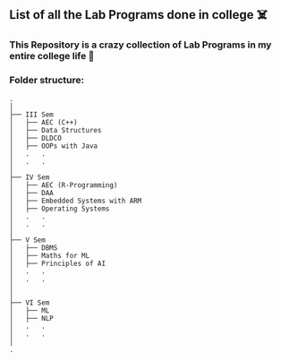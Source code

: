 ## List of all the Lab Programs done in college ☠️
### This Repository is a crazy collection of Lab Programs in my entire college life 🎺

### Folder structure:
```
.
│
├── III Sem
│   ├── AEC (C++)  
│   ├── Data Structures
│   ├── DLDCO
│   ├── OOPs with Java 
│   .   .
│   .   .
│
├── IV Sem
│   ├── AEC (R-Programming)
│   ├── DAA
│   ├── Embedded Systems with ARM
│   ├── Operating Systems 
│   .   .
│   .   .
│
├── V Sem
│   ├── DBMS   
│   ├── Maths for ML 
│   ├── Principles of AI 
│   .   .
│   .   .
│
│
├── VI Sem
│   ├── ML   
│   ├── NLP  
│   .   .
│   .   .
│
.
```
